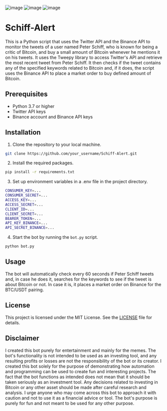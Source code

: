 ![image](https://img.shields.io/badge/Bitcoin-000000?style=for-the-badge&logo=bitcoin&logoColor=white)
![image](https://img.shields.io/badge/Binance-FCD535?style=for-the-badge&logo=binance&logoColor=white)
![image](https://img.shields.io/badge/Twitter-1DA1F2?style=for-the-badge&logo=twitter&logoColor=white)

# Schiff-Alert

This is a Python script that uses the Twitter API and the Binance API to monitor the tweets of a user named Peter Schiff, who is known for being a critic of Bitcoin, and buy a small amount of Bitcoin whenever he mentions it on his tweets.
It uses the Tweepy library to access Twitter's API and retrieve the most recent tweet from Peter Schiff. It then checks if the tweet contains any of the specified keywords related to Bitcoin and, if it does, the script uses the Binance API to place a market order to buy defined amount of Bitcoin.

## Prerequisites

- Python 3.7 or higher
- Twitter API keys
- Binance account and Binance API keys

## Installation

1. Clone the repository to your local machine.

```bash
git clone https://github.com/your_username/Schiff-Alert.git
```

2. Install the required packages.

```bash
pip install -r requirements.txt
```

3. Set up environment variables in a .env file in the project directory.

```bash
CONSUMER_KEY=...
CONSUMER_SECRET=...
ACCESS_KEY=...
ACCESS_SECRET=...
CLIENT_ID=...
CLIENT_SECRET=...
BEARER_TOKEN=...
API_KEY_BINANCE=...
API_SECRET_BINANCE=...
```

4. Start the bot by running the `bot.py` script.

```bash
python bot.py
```

## Usage

The bot will automatically check every 60 seconds if Peter Schiff tweets and, in case he does it, searches for the keywords to see if the tweet is about Bitcoin or not. In case it is, it places a market order on Binance for the BTC/USDT pairing.
  
## License

This project is licensed under the MIT License. See the [LICENSE](https://github.com/Altaro97/Schiff-Alert/blob/main/LICENSE) file for details.

## Disclaimer

I created this bot purely for entertainment and mainly for the memes. The bot's functionality is not intended to be used as an investing tool, and any resulting profits or losses are not the responsibility of the bot or its creator.
I created this bot solely for the purpose of demonstrating how automation and programming can be used to create fun and interesting projects. The fact that the bot functions as intended does not mean that it should be taken seriously as an investment tool. Any decisions related to investing in Bitcoin or any other asset should be made after careful research and analysis.
I urge anyone who may come across this bot to approach it with caution and not to use it as a financial advice or tool. The bot's purpose is purely for fun and not meant to be used for any other purpose. 
